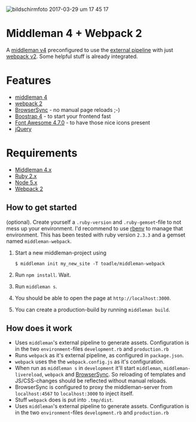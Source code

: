![bildschirmfoto 2017-03-29 um 17 45 17](https://cloud.githubusercontent.com/assets/115103/24463667/b044aebc-14a7-11e7-9d3f-7640c9b4c9af.png)

Middleman 4 + Webpack 2
=======================

A [middleman v4](https://middlemanapp.com/) preconfigured to use the [external pipeline](https://middlemanapp.com/advanced/external-pipeline/) with just [webpack v2](https://webpack.js.org/). Some helpful stuff is already integrated.

# Features
- [middleman 4](https://middlemanapp.com/)
- [webpack 2](https://webpack.js.org/)
- [BrowserSync](https://www.browsersync.io/) - no manual page reloads ;-)
- [Boostrap 4](https://v4-alpha.getbootstrap.com) - to start your frontend fast
- [Font Awesome 4.7.0](https://fontawesome.io) - to have those nice icons present
- [jQuery](http://jquery.com/)

# Requirements
* [Middleman 4.x](https://middlemanapp.com/basics/install/)
* [Ruby 2.x](https://github.com/rbenv/rbenv#readme)
* [Node 5.x](https://github.com/creationix/nvm#readme)
* [Webpack 2](https://webpack.js.org/)

## How to get started

(optional). Create yourself a `.ruby-version` and `.ruby-gemset`-file to not mess up your environment. I'd recommend to use [rbenv](https://github.com/rbenv/rbenv) to manage that environment. This has been tested with ruby version `2.3.3` and a gemset named `middleman-webpack`.

1. Start a new middleman-project using 

       $ middleman init my_new_site -T toadle/middleman-webpack

2. Run `npm install`. Wait. 
3. Run `middleman s`.
4. You should be able to open the page at `http://localhost:3000`.
5. You can create a production-build by running `middleman build`. 

## How does it work

- Uses `middleman`'s external pipeline to generate assets. Configuration is in the two `environment`-files `development.rb` and `production.rb`
- Runs `webpack` as it's external pipeline, as configured in `package.json`.
- `webpack` uses the the `webpack.config.js` as it's configuration. 
- When run as `middleman s` in `development` it'll start `middleman`, `middleman-livereload`, `webpack` and [BrowserSync](https://www.browsersync.io/). So reloading of templates and JS/CSS-changes should be reflected without manual reloads.
- BrowserSync is configured to proxy the middleman-server from `localhost:4567` to `localhost:3000` to inject itself. 
- Stuff `webpack` does is put into `.tmp/dist`.
- Uses `middleman`'s external pipeline to generate assets. Configuration is in the two `environment`-files `development.rb` and `production.rb`

